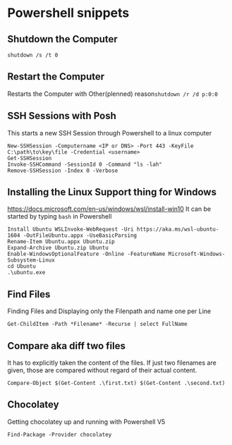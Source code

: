 # Powershell snippets
## Shutdown the Computer
```shutdown /s /t 0```
## Restart the Computer
Restarts the Computer with Other(plenned) reason```shutdown /r /d p:0:0```
## SSH Sessions with Posh
This starts a new SSH Session through Powershell to a linux computer
```
New-SSHSession -Computername <IP or DNS> -Port 443 -KeyFile C:\path\to\key\file -Credential <username>
Get-SSHSession
Invoke-SSHCommand -SessionId 0 -Command "ls -lah"
Remove-SSHSession -Index 0 -Verbose
```
## Installing the Linux Support thing for Windows
https://docs.microsoft.com/en-us/windows/wsl/install-win10
It can be started by typing ```bash``` in Powershell
```
Install Ubuntu WSLInvoke-WebRequest -Uri https://aka.ms/wsl-ubuntu-1604 -OutFileUbuntu.appx -UseBasicParsing
Rename-Item Ubuntu.appx Ubuntu.zip
Expand-Archive Ubuntu.zip Ubuntu
Enable-WindowsOptionalFeature -Online -FeatureName Microsoft-Windows-Subsystem-Linux
cd Ubuntu
.\ubuntu.exe
```
## Find Files
Finding Files and Displaying only the Filenpath and name one per Line
```
Get-ChildItem -Path *Filename* -Recurse | select FullName
```
## Compare aka diff two files
It has to explicitly taken the content of the files. If just two filenames are given, those are compared without regard of their actual content.
```
Compare-Object $(Get-Content .\first.txt) $(Get-Content .\second.txt)
```
## Chocolatey
Getting chocolatey up and running with Powershell V5
```
Find-Package -Provider chocolatey
```
